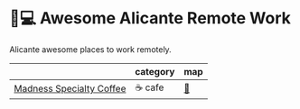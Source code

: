 # 🌴💻 Awesome Alicante Remote Work
Alicante awesome places to work remotely.

|                                                        | category | map                                  |
|--------------------------------------------------------|----------|--------------------------------------|
| [Madness Specialty Coffee](https://madnesscoffee.com/) | ☕ cafe  | [📍](https://goo.gl/maps/TZ5CwuLmxCt) |
